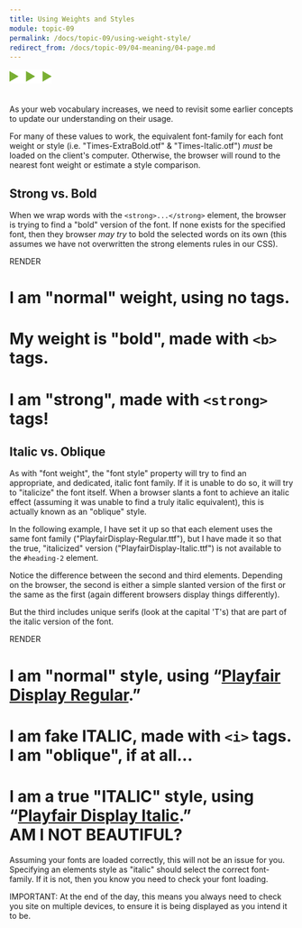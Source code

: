 ```yaml
---
title: Using Weights and Styles
module: topic-09
permalink: /docs/topic-09/using-weight-style/
redirect_from: /docs/topic-09/04-meaning/04-page.md
---
```


<img src="./../../../img/arrow-divider.svg" style="width: 75px; border: none; margin: 0px 0 20px 0" />

<link rel="stylesheet" href="../ex-files/fonts.css">
<link rel="stylesheet" href="../ex-files/style.css">

As your web vocabulary increases, we need to revisit some earlier concepts to update our understanding on their usage.

For many of these values to work, the equivalent font-family for each font weight or style (i.e. "Times-ExtraBold.otf" & "Times-Italic.otf") _must_ be loaded on the client's computer. Otherwise, the browser will round to the nearest font weight or estimate a style comparison.


## Strong vs. Bold

When we wrap words with the `<strong>...</strong>` element, the browser is trying to find a "bold" version of the font. If none exists for the specified font, then they browser _may try_ to bold the selected words on its own (this assumes we have not overwritten the strong elements rules in our CSS).

<div class="codepen-embed">
  <div id="code-heading">RENDER</div>
  <div class="ex-display">
    <h1 class="weight heading-1">I am "normal" weight, using no tags.</h1>
    <h1 class="weight heading-2">My weight is "bold", made with <code>&lt;b&gt;</code> tags.</h1>
    <h1 class="weight heading-3"><strong>I am "strong", made with <code>&lt;strong&gt;</code> tags!</strong></h1>
  </div>
</div>


## Italic vs. Oblique

As with "font weight", the "font style" property will try to find an appropriate, and dedicated, italic font family. If it is unable to do so, it will try to "italicize" the font itself. When a browser slants a font to achieve an italic effect (assuming it was unable to find a truly italic equivalent), this is actually known as an "oblique" style.

In the following example, I have set it up so that each element uses the same font family ("PlayfairDisplay-Regular.ttf"), but I have made it so that the true, "italicized" version ("PlayfairDisplay-Italic.ttf") is not available to the `#heading-2` element.

Notice the difference between the second and third elements. Depending on the browser, the second is either a simple slanted version of the first or the same as the first (again different browsers display things differently).

But the third includes unique serifs (look at the capital 'T's) that are part of the italic version of the font.

<div class="codepen-embed">
  <div id="code-heading">RENDER</div>
  <div class="ex-display">
    <h1 class="style heading-1">I am "normal" style, using “<a href="http://allfont.net/download/playfair-display/" target="_blank">Playfair Display Regular</a>.”</h1>
    <h1 class="style heading-2">I am fake ITALIC, made with <span style="font-style: normal;"><code>&lt;i&gt;</code></span> tags. I am "oblique", if at all...</h1>
    <h1 class="style heading-3">I am a true "ITALIC" style, using “<a href="http://allfont.net/download/playfair-display-italic/" target="_blank">Playfair Display Italic</a>.”
    <br/>AM I NOT BEAUTIFUL?</h1>
  </div>
</div>

Assuming your fonts are loaded correctly, this will not be an issue for you. Specifying an elements style as "italic" should select the correct font-family. If it is not, then you know you need to check your font loading.

<span class="label label-danger">IMPORTANT:</span> At the end of the day, this means you always need to check you site on multiple devices, to ensure it is being displayed as you intend it to be.

